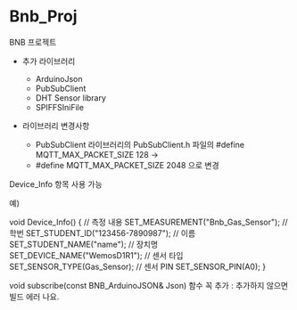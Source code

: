 # Bnb_Proj
BNB 프로젝트
* 추가 라이브러리
  * ArduinoJson
  * PubSubClient 
  * DHT Sensor library
  * SPIFFSIniFile

* 라이브러리 변경사항
  * PubSubClient 라이브러리의 PubSubClient.h 파일의 #define MQTT_MAX_PACKET_SIZE 128 -> 
  * #define MQTT_MAX_PACKET_SIZE 2048 으로 변경
  
Device_Info 항목 사용 가능

예)

void Device_Info() {
	// 측정 내용
	SET_MEASUREMENT("Bnb_Gas_Sensor");
	// 학번
	SET_STUDENT_ID("123456-7890987");
	// 이름
	SET_STUDENT_NAME("name");
	// 장치명
	SET_DEVICE_NAME("WemosD1R1");
	// 센서 타입
	SET_SENSOR_TYPE(Gas_Sensor);
	// 센서 PIN
	SET_SENSOR_PIN(A0);
}

void subscribe(const BNB_ArduinoJSON& Json) 함수 꼭 추가 : 추가하지 않으면 빌드 에러 나요.
